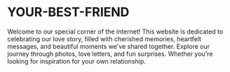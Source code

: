 # YOUR-BEST-FRIEND
Welcome to our special corner of the internet! This website is dedicated to celebrating our love story, filled with cherished memories, heartfelt messages, and beautiful moments we've shared together. Explore our journey through photos, love letters, and fun surprises. Whether you're looking for inspiration for your own relationship.
